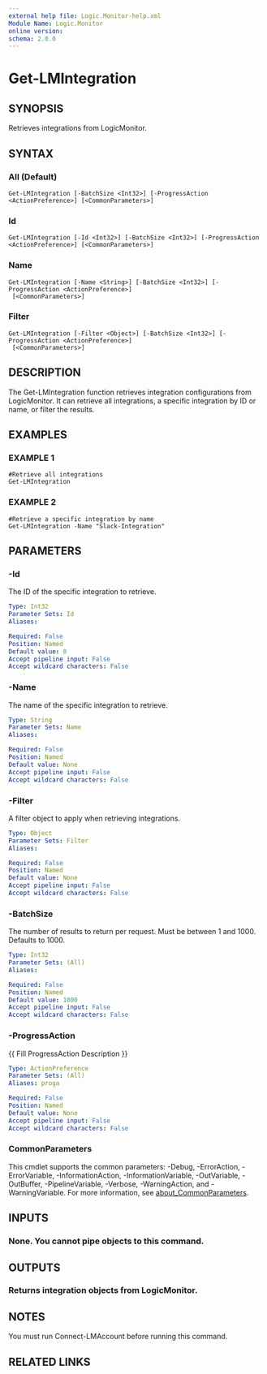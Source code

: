 ```yaml
---
external help file: Logic.Monitor-help.xml
Module Name: Logic.Monitor
online version:
schema: 2.0.0
---
```


# Get-LMIntegration

## SYNOPSIS
Retrieves integrations from LogicMonitor.

## SYNTAX

### All (Default)
```
Get-LMIntegration [-BatchSize <Int32>] [-ProgressAction <ActionPreference>] [<CommonParameters>]
```

### Id
```
Get-LMIntegration [-Id <Int32>] [-BatchSize <Int32>] [-ProgressAction <ActionPreference>] [<CommonParameters>]
```

### Name
```
Get-LMIntegration [-Name <String>] [-BatchSize <Int32>] [-ProgressAction <ActionPreference>]
 [<CommonParameters>]
```

### Filter
```
Get-LMIntegration [-Filter <Object>] [-BatchSize <Int32>] [-ProgressAction <ActionPreference>]
 [<CommonParameters>]
```

## DESCRIPTION
The Get-LMIntegration function retrieves integration configurations from LogicMonitor.
It can retrieve all integrations, a specific integration by ID or name, or filter the results.

## EXAMPLES

### EXAMPLE 1
```
#Retrieve all integrations
Get-LMIntegration
```

### EXAMPLE 2
```
#Retrieve a specific integration by name
Get-LMIntegration -Name "Slack-Integration"
```

## PARAMETERS

### -Id
The ID of the specific integration to retrieve.

```yaml
Type: Int32
Parameter Sets: Id
Aliases:

Required: False
Position: Named
Default value: 0
Accept pipeline input: False
Accept wildcard characters: False
```

### -Name
The name of the specific integration to retrieve.

```yaml
Type: String
Parameter Sets: Name
Aliases:

Required: False
Position: Named
Default value: None
Accept pipeline input: False
Accept wildcard characters: False
```

### -Filter
A filter object to apply when retrieving integrations.

```yaml
Type: Object
Parameter Sets: Filter
Aliases:

Required: False
Position: Named
Default value: None
Accept pipeline input: False
Accept wildcard characters: False
```

### -BatchSize
The number of results to return per request.
Must be between 1 and 1000.
Defaults to 1000.

```yaml
Type: Int32
Parameter Sets: (All)
Aliases:

Required: False
Position: Named
Default value: 1000
Accept pipeline input: False
Accept wildcard characters: False
```

### -ProgressAction
{{ Fill ProgressAction Description }}

```yaml
Type: ActionPreference
Parameter Sets: (All)
Aliases: proga

Required: False
Position: Named
Default value: None
Accept pipeline input: False
Accept wildcard characters: False
```

### CommonParameters
This cmdlet supports the common parameters: -Debug, -ErrorAction, -ErrorVariable, -InformationAction, -InformationVariable, -OutVariable, -OutBuffer, -PipelineVariable, -Verbose, -WarningAction, and -WarningVariable. For more information, see [about_CommonParameters](http://go.microsoft.com/fwlink/?LinkID=113216).

## INPUTS

### None. You cannot pipe objects to this command.
## OUTPUTS

### Returns integration objects from LogicMonitor.
## NOTES
You must run Connect-LMAccount before running this command.

## RELATED LINKS
